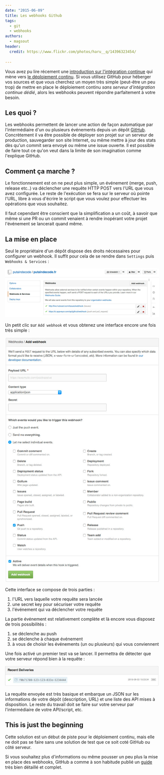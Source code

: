 ```yaml
---
date: "2015-06-09"
title: Les webhooks Github
tags:
  - git
  - webhooks
authors:
  - magsout
header:
  credit: https://www.flickr.com/photos/haru__q/14396323454/

---
```


Vous avez pu lire récement une [introduction sur l'intégration continue](http://putaindecode.fr/posts/ci/le-deploiement-continu/) qui mène vers [le déploiement continu](http://putaindecode.fr/posts/ci/introduction/). Si vous utilisez GitHub pour héberger vos sources et que vous cherchez un moyen très simple (peut-être un peu trop) de mettre en place le déploiement continu _sans serveur d'intégration continue dédié_, alors les webhooks peuvent répondre parfaitement à votre besoin.

## Les quoi ?

Les webhooks permettent de lancer une action de façon automatique par l'intermédiaire d'un ou plusieurs événements depuis un dépôt [GitHub](http://github.com). Concrètement il va être possible de déployer son projet sur un serveur de production, sauvegarder son site Internet, ou même mettre à jour des stats dès qu'un commit sera envoyé ou même une issue ouverte. Il est possible de faire tout ce qu'on veut dans la limite de son imagination comme l'explique GitHub.

## Comment ça marche ?

Le fonctionnement est on ne peut plus simple, un événement (merge, push, release etc..) va déclencher une requête HTTP POST vers l'URL que vous avez configurée. Le reste de l'exécution se fera sur le serveur où pointe l'URL, libre à vous d'écrire le script que vous voulez pour effectuer les opérations que vous souhaitez.

Il faut cependant être conscient que la simplification a un coût, à savoir que même si une PR ou un commit venaient à rendre inopérant votre projet l'événement se lancerait quand même.

## La mise en place

Seul le propriétaire d'un dépôt dispose des droits nécessaires pour configurer un webhook. Il suffit pour cela de se rendre dans `Settings` puis `Webhooks & Services` :

![Settings Webhooks Github](setting_webhook.jpg)

Un petit clic sur `Add webhook` et vous obtenez une interface encore une fois très simple :

![Configuration Webhooks Github](configuration_webhook.jpg)

Cette interface se compose de trois parties :

1. l'URL vers laquelle votre requête sera lancée
2. une secret key pour sécuriser votre requête
3. l'événement qui va déclencher votre requête

La partie événement est relativement complète et là encore vous disposez de trois possibilités :

1. se déclenche au push
2. se déclenche à chaque événement
3. à vous de choisir les événements (un ou plusieurs) qui vous conviennent

Une fois activé un premier test va se lancer. Il permettra de détecter que votre serveur répond bien à la requête :

![Test Webhooks request Github](test_webhook.jpg)

La requête envoyée est très basique et embarque un JSON sur les informations de votre dépôt (description, URL) et une liste des API mises à disposition. Le reste du travail doit se faire sur votre serveur par l'intermédiaire de votre API/script, etc.

## This is just the beginning

Cette solution est un début de piste pour le déploiement continu, mais elle ne doit pas se faire sans une solution de test que ce soit coté GitHub ou côté serveur.

Si vous souhaitez plus d'informations ou même pousser un peu plus la mise en place des webhooks, GitHub a comme à son habitude publié un [guide](https://developer.github.com/webhooks/) très bien détaillé et complet.
